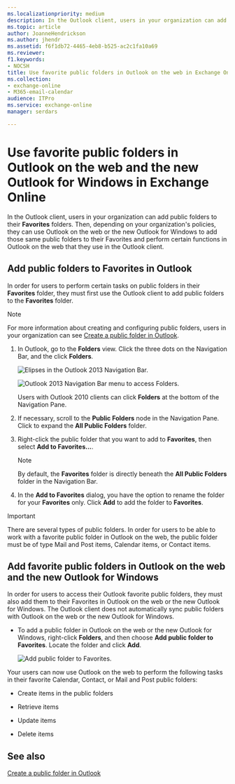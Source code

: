 ```yaml
---
ms.localizationpriority: medium
description: In the Outlook client, users in your organization can add public folders to their Favorites folders. Then, depending on your organization's policies, they can use Outlook on the web to add those same public folders to their Favorites and perform certain functions in Outlook on the web that they use in the Outlook client.
ms.topic: article
author: JoanneHendrickson
ms.author: jhendr
ms.assetid: f6f1db72-4465-4eb8-b525-ac2c1fa10a69
ms.reviewer: 
f1.keywords:
- NOCSH
title: Use favorite public folders in Outlook on the web in Exchange Online
ms.collection: 
- exchange-online
- M365-email-calendar
audience: ITPro
ms.service: exchange-online
manager: serdars

---
```


# Use favorite public folders in Outlook on the web and the new Outlook for Windows in Exchange Online

In the Outlook client, users in your organization can add public folders to their **Favorites** folders. Then, depending on your organization's policies, they can use Outlook on the web or the new Outlook for Windows to add those same public folders to their Favorites and perform certain functions in Outlook on the web that they use in the Outlook client.

## Add public folders to Favorites in Outlook

In order for users to perform certain tasks on public folders in their **Favorites** folder, they must first use the Outlook client to add public folders to the **Favorites** folder.

> [!NOTE]
> For more information about creating and configuring public folders, users in your organization can see [Create a public folder in Outlook](https://support.microsoft.com/office/a2835011-d524-4a5c-a207-05c159bb2a97).

1. In Outlook, go to the **Folders** view. Click the three dots on the Navigation Bar, and the click **Folders**.

    ![Elipses in the Outlook 2013 Navigation Bar.](../../media/7a949ccd-f0e0-4d20-aa4d-f97ae5c6fdff.png)

    ![Outlook 2013 Navigation Bar menu to access Folders.](../../media/aaedd8fa-8a30-4e96-b4de-9625cd62e2b9.png)

    Users with Outlook 2010 clients can click **Folders** at the bottom of the Navigation Pane.

2. If necessary, scroll to the **Public Folders** node in the Navigation Pane. Click to expand the **All Public Folders** folder.

3. Right-click the public folder that you want to add to **Favorites**, then select **Add to Favorites...**.

    > [!NOTE]
    > By default, the **Favorites** folder is directly beneath the **All Public Folders** folder in the Navigation Bar.

4. In the **Add to Favorites** dialog, you have the option to rename the folder for your **Favorites** only. Click **Add** to add the folder to **Favorites**.

> [!IMPORTANT]
> There are several types of public folders. In order for users to be able to work with a favorite public folder in Outlook on the web, the public folder must be of type Mail and Post items, Calendar items, or Contact items.

## Add favorite public folders in Outlook on the web and the new Outlook for Windows

In order for users to access their Outlook favorite public folders, they must also add them to their Favorites in Outlook on the web or the new Outlook for Windows. The Outlook client does not automatically sync public folders with Outlook on the web or the new Outlook for Windows.

- To add a public folder in Outlook on the web or the new Outlook for Windows, right-click **Folders**, and then choose **Add public folder to Favorites**. Locate the folder and click **Add**.

    ![Add public folder to Favorites.](../../media/dc2af75b-d1c3-4024-8759-00558799d34a.png)

Your users can now use Outlook on the web to perform the following tasks in their favorite Calendar, Contact, or Mail and Post public folders:

- Create items in the public folders

- Retrieve items

- Update items

- Delete items

## See also

[Create a public folder in Outlook](https://support.microsoft.com/office/a2835011-d524-4a5c-a207-05c159bb2a97)
